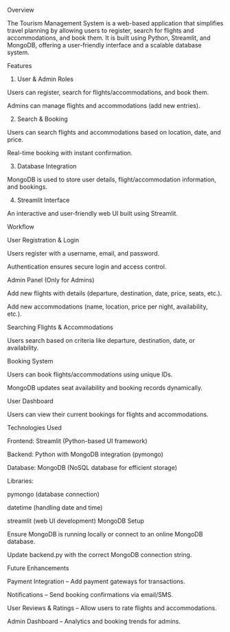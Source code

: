 Overview

The Tourism Management System is a web-based application that simplifies travel planning by allowing users to register, search for flights and accommodations, and book them. It is built using Python, Streamlit, and MongoDB, offering a user-friendly interface and a scalable database system.

Features

1. User & Admin Roles

Users can register, search for flights/accommodations, and book them.

Admins can manage flights and accommodations (add new entries).

2. Search & Booking

Users can search flights and accommodations based on location, date, and price.

Real-time booking with instant confirmation.

3. Database Integration

MongoDB is used to store user details, flight/accommodation information, and bookings.

4. Streamlit Interface

An interactive and user-friendly web UI built using Streamlit.

Workflow

User Registration & Login

Users register with a username, email, and password.

Authentication ensures secure login and access control.

Admin Panel (Only for Admins)

Add new flights with details (departure, destination, date, price, seats, etc.).

Add new accommodations (name, location, price per night, availability, etc.).

Searching Flights & Accommodations

Users search based on criteria like departure, destination, date, or availability.

Booking System

Users can book flights/accommodations using unique IDs.

MongoDB updates seat availability and booking records dynamically.

User Dashboard

Users can view their current bookings for flights and accommodations.

Technologies Used

Frontend: Streamlit (Python-based UI framework)

Backend: Python with MongoDB integration (pymongo)

Database: MongoDB (NoSQL database for efficient storage)

Libraries:

pymongo (database connection)

datetime (handling date and time)

streamlit (web UI development)
MongoDB Setup

Ensure MongoDB is running locally or connect to an online MongoDB database.

Update backend.py with the correct MongoDB connection string.

Future Enhancements

Payment Integration – Add payment gateways for transactions.

Notifications – Send booking confirmations via email/SMS.

User Reviews & Ratings – Allow users to rate flights and accommodations.

Admin Dashboard – Analytics and booking trends for admins.
